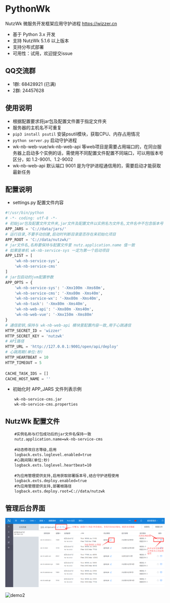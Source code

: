 # PythonWk
NutzWk 微服务开发框架应用守护进程 https://wizzer.cn

* 基于 Python 3.x 开发
* 支持 NutzWk 5.1.6 以上版本
* 支持分布式部署
* 可用性：试用，欢迎提交issue

## QQ交流群
* 1群: 68428921 (已满)
* 2群: 24457628


## 使用说明

* 根据配置要求将jar包及配置文件置于指定文件夹
* 服务器的主机名不可重复
* `pip3 install psutil` 安装psutil模块，获取CPU、内存占用情况
* `python server.py` 启动守护进程
* wk-nb-web-vue/wk-nb-web-api 等web项目是需要占用端口的，在同台服务器上启动多个实例的话，需使用不同配置文件配置不同端口，可以用版本号区分，如 1.2-9001、1.2-9002
* wk-nb-web-api 默认端口 9001 是为守护进程通信用的，需要启动才能获取最新任务

## 配置说明

* settings.py 配置文件内容
```python
#!/usr/bin/python
# -*- coding: utf-8 -*-
# 初始jar包及配置文件文件夹,jar文件及配置文件以实例名为文件名,文件名中不包含版本号
APP_JARS = 'C://data/jars/'
# 运行目录,不要手动创建,启动时判断目录是否存在来初始化项目
APP_ROOT = 'C://data/nutzwk/'
# jar文件名,名称要保持与配置文件里 nutz.application.name 值一致
# 如果是单机 wk-nb-service-sys 一定为第一个启动项目
APP_LIST = [
    'wk-nb-service-sys',
    'wk-nb-service-cms'
]
# jar包启动的jvm配置参数
APP_OPTS = {
    'wk-nb-service-sys': '-Xmx100m -Xms60m',
    'wk-nb-service-cms': '-Xmx80m -Xms40m',
    'wk-nb-service-wx': '-Xmx80m -Xms40m',
    'wk-nb-task': '-Xmx80m -Xms40m',
    'wk-nb-web-api': '-Xmx80m -Xms40m',
    'wk-nb-web-vue': '-Xmx150m -Xms80m'
}
# 通信密钥,保持与 wk-nb-web-api 模块里配置内容一致,用于心跳通信
HTTP_SECRET_ID = 'wizzer'
HTTP_SECRET_KEY = 'nutzwk'
# API路径
HTTP_URL = 'http://127.0.0.1:9001/open/api/deploy'
# 心跳周期(单位:秒)
HTTP_HEARTBEAT = 10
HTTP_TIMEOUT = 5

CACHE_TASK_IDS = []
CACHE_HOST_NAME = ''
```
* 初始化时 APP_JARS 文件列表示例
```text
    wk-nb-service-cms.jar
    wk-nb-service-cms.properties
```

## NutzWk 配置文件

```text
    #实例名称与打包成功后的jar文件名保持一致
    nutz.application.name=wk-nb-service-cms
    
    #动态修改日志等级,启用
    logback.exts.loglevel.enabled=true
    #心跳间隔(单位:秒)
    logback.exts.loglevel.heartbeat=10
    
    #为应用管理提供支持,启用获取部署版本号,结合守护进程使用
    logback.exts.deploy.enabled=true
    #为应用管理提供支持,部署根路径
    logback.exts.deploy.root=C://data/nutzwk
```

## 管理后台界面

![demo1](demo1.png)


![demo2](demo2.png)